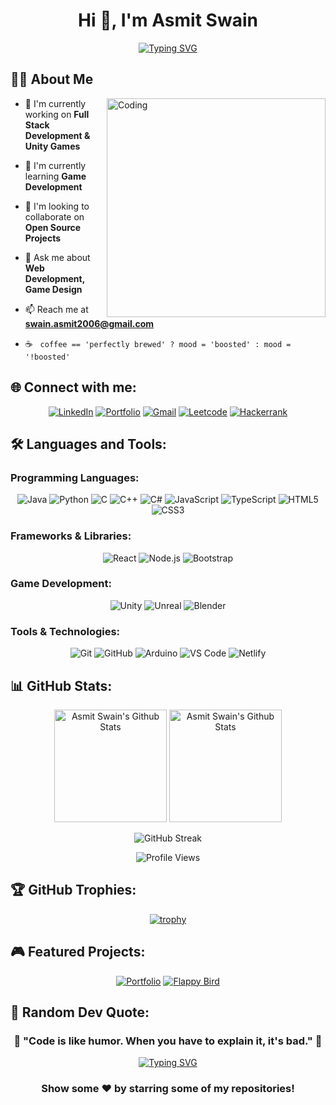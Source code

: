<h1 align="center"> Hi 👋, I'm Asmit Swain</h1>

<div align="center">
  
[![Typing SVG](https://readme-typing-svg.herokuapp.com?font=Fira+Code&size=30&duration=3000&pause=1000&color=40E0D0&center=true&vCenter=true&width=600&lines=Full+Stack+Developer;Unity+Game+Creator;Passionate+Learner;Open+Source+Enthusiast)](https://git.io/typing-svg)

</div>


## 👨‍💻 About Me


<img align="right" alt="Coding" width="350" src="https://github.com/devSouvik/devSouvik/blob/master/gif4.gif">

- 🔭 I'm currently working on **Full Stack Development & Unity Games**

- 🌱 I'm currently learning **Game Development**

- 👯 I'm looking to collaborate on **Open Source Projects**

- 💬 Ask me about **Web Development, Game Design**

- 📫 Reach me at **swain.asmit2006@gmail.com**

- ☕ &nbsp; `coffee == 'perfectly brewed' ? mood = 'boosted' : mood = '!boosted'`


## 🌐 Connect with me:

<div align="center">

[![LinkedIn](https://img.shields.io/badge/LinkedIn-0077B5?style=for-the-badge&logo=linkedin&logoColor=white)](https://www.linkedin.com/in/asmit-swain27a15)
[![Portfolio](https://img.shields.io/badge/Portfolio-FF5722?style=for-the-badge&logo=todoist&logoColor=white)](https://portfolio-asmit-swain.netlify.app/)
[![Gmail](https://img.shields.io/badge/Gmail-D14836?style=for-the-badge&logo=gmail&logoColor=white)](mailto:swain.asmit2006@gmail.com)
[![Leetcode](https://img.shields.io/badge/LeetCode-FFA116?style=for-the-badge&logo=leetcode&logoColor=black)](https://leetcode.com/u/Asmit_Swain/)
[![Hackerrank](https://img.shields.io/badge/HackerRank-2EC866?style=for-the-badge&logo=hackerrank&logoColor=white)](https://www.hackerrank.com/profile/Asmit_Swain_5153)

</div>

## 🛠️ Languages and Tools:

### Programming Languages:
<div align="center">

![Java](https://img.shields.io/badge/Java-007396?style=for-the-badge&logo=java&logoColor=white)
![Python](https://img.shields.io/badge/Python-3776AB?style=for-the-badge&logo=python&logoColor=white)
![C](https://img.shields.io/badge/C-00599C?style=for-the-badge&logo=c&logoColor=white)
![C++](https://img.shields.io/badge/C++-00599C?style=for-the-badge&logo=cplusplus&logoColor=white)
![C#](https://img.shields.io/badge/C%23-239120?style=for-the-badge&logo=c-sharp&logoColor=white)
![JavaScript](https://img.shields.io/badge/JavaScript-F7DF1E?style=for-the-badge&logo=javascript&logoColor=black)
![TypeScript](https://img.shields.io/badge/TypeScript-007ACC?style=for-the-badge&logo=typescript&logoColor=white)
![HTML5](https://img.shields.io/badge/HTML5-E34F26?style=for-the-badge&logo=html5&logoColor=white)
![CSS3](https://img.shields.io/badge/CSS3-1572B6?style=for-the-badge&logo=css3&logoColor=white)

</div>

### Frameworks & Libraries:
<div align="center">

![React](https://img.shields.io/badge/React-20232A?style=for-the-badge&logo=react&logoColor=61DAFB)
![Node.js](https://img.shields.io/badge/Node.js-43853D?style=for-the-badge&logo=node.js&logoColor=white)
![Bootstrap](https://img.shields.io/badge/Bootstrap-563D7C?style=for-the-badge&logo=bootstrap&logoColor=white)

</div>

### Game Development:
<div align="center">

![Unity](https://img.shields.io/badge/Unity-100000?style=for-the-badge&logo=unity&logoColor=white)
![Unreal](https://img.shields.io/badge/Unreal%20Engine-313131?style=for-the-badge&logo=unrealengine&logoColor=white)
![Blender](https://img.shields.io/badge/Blender-F5792A?style=for-the-badge&logo=blender&logoColor=white)



</div>

### Tools & Technologies:
<div align="center">

![Git](https://img.shields.io/badge/GIT-E44C30?style=for-the-badge&logo=git&logoColor=white)
![GitHub](https://img.shields.io/badge/GitHub-100000?style=for-the-badge&logo=github&logoColor=white)
![Arduino](https://img.shields.io/badge/Arduino-00979D?style=for-the-badge&logo=arduino&logoColor=white)
![VS Code](https://img.shields.io/badge/Visual_Studio_Code-0078D4?style=for-the-badge&logo=visual%20studio%20code&logoColor=white)
![Netlify](https://img.shields.io/badge/Netlify-00C7B7?style=for-the-badge&logo=netlify&logoColor=black)


</div>

## 📊 GitHub Stats:

<div align="center">

<img height="180em" src="https://github-readme-stats.vercel.app/api?username=AsmitSwain27&show_icons=true&count_private=true&line_height=20&title_color=7A7ADB&icon_color=2234AE&text_color=D3D3D3&bg_color=0,000000,130F40" alt="Asmit Swain's Github Stats"/> <!--theme=tokyonight&hide_border=true&bg_color=0D1117"-->
<img height="180em" src="https://github-readme-stats.vercel.app/api/top-langs/?username=AsmitSwain27&layout=compact&langs_count=8&line_height=20&title_color=7A7ADB&icon_color=2234AE&text_color=D3D3D3&bg_color=0,000000,130F40" alt="Asmit Swain's Github Stats"/> <!--theme=tokyonight&hide_border=true&bg_color=0D1117"-->
</div>

<div align="center">

![GitHub Streak](https://github-readme-streak-stats.herokuapp.com/?user=AsmitSwain27&theme=tokyonight&hide_border=true&background=0D1117)

</div>

<div align="center">

![Profile Views](https://komarev.com/ghpvc/?username=AsmitSwain27&label=Profile%20views&color=0e75b6&style=flat)

</div>

## 🏆 GitHub Trophies:

<div align="center">

[![trophy](https://github-profile-trophy.vercel.app/?username=AsmitSwain27&theme=onedark&no-frame=true&margin-w=15&margin-h=15)](https://github.com/ryo-ma/github-profile-trophy)

</div>

<!--
## 📈 Activity Graph:

<div align="center">

[![Asmit's github activity graph](https://github-readme-activity-graph.vercel.app/graph?username=AsmitSwain27&theme=tokyo-night&hide_border=true&bg_color=0D1117)](https://github.com/ashutosh00710/github-readme-activity-graph)

</div>

---

## 🐍 Contribution Snake:

<div align="center">

<picture>
  <source media="(prefers-color-scheme: dark)" srcset="https://raw.githubusercontent.com/AsmitSwain27/AsmitSwain27/output/github-contribution-grid-snake-dark.svg">
  <source media="(prefers-color-scheme: light)" srcset="https://raw.githubusercontent.com/AsmitSwain27/AsmitSwain27/output/github-contribution-grid-snake.svg">
  <img alt="github contribution grid snake animation" src="https://raw.githubusercontent.com/AsmitSwain27/AsmitSwain27/output/github-contribution-grid-snake.svg">
</picture>

</div>

---
-->

## 🎮 Featured Projects:

<div align="center">

[![Portfolio](https://github-readme-stats.vercel.app/api/pin/?username=AsmitSwain27&repo=Portfolio-Asmit_Swain&theme=tokyonight&hide_border=true&bg_color=0D1117)](https://github.com/AsmitSwain27/Portfolio-Asmit_Swain)
[![Flappy Bird](https://github-readme-stats.vercel.app/api/pin/?username=AsmitSwain27&repo=Flappy-Bird&theme=tokyonight&hide_border=true&bg_color=0D1117)](https://github.com/AsmitSwain27/Flappy-Bird)

</div>

## 💭 Random Dev Quote:

<!--
<div align="center">

![Quote](https://quotes-github-readme.vercel.app/api?type=horizontal&theme=tokyonight)

</div>
-->
<div align="center">

### 🌟 "Code is like humor. When you have to explain it, it's bad." 🌟

[![Typing SVG](https://readme-typing-svg.herokuapp.com?font=Fira+Code&size=20&duration=3000&pause=1000&color=40E0D0&center=true&vCenter=true&width=600&lines=Thanks+for+visiting!;Let's+connect+and+build+amazing+things+together!;Happy+Coding!+%F0%9F%9A%80)](https://git.io/typing-svg)

### Show some ❤️ by starring some of my repositories!

</div>
